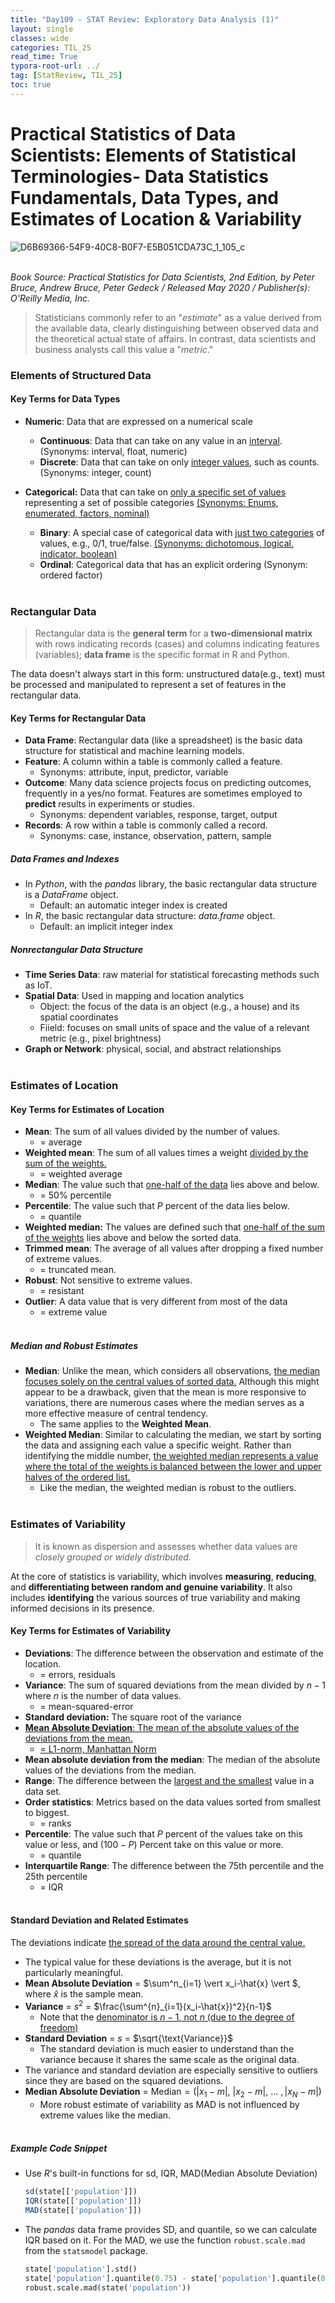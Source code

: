 ```yaml
---
title: "Day109 - STAT Review: Exploratory Data Analysis (1)"
layout: single
classes: wide
categories: TIL_25
read_time: True
typora-root-url: ../
tag: [StatReview, TIL_25]
toc: true 
---
```


# Practical Statistics of Data Scientists: Elements of Statistical Terminologies- Data Statistics Fundamentals, Data Types, and Estimates of Location & Variability

![D6B69366-54F9-40C8-B0F7-E5B051CDA73C_1_105_c](../../images/2025-01-25-TIL25_Day1/D6B69366-54F9-40C8-B0F7-E5B051CDA73C_1_105_c-7874336.jpeg)<br><br>

*Book Source: Practical Statistics for Data Scientists, 2nd Edition, by Peter Bruce, Andrew Bruce, Peter Gedeck / Released May 2020 / Publisher(s): O'Reilly Media, Inc.*

> Statisticians commonly refer to an "*estimate*" as a value derived from the available data, clearly distinguishing between observed data and the theoretical actual state of affairs. In contrast, data scientists and business analysts call this value a "*metric*." 

### Elements of Structured Data

#### **Key Terms for Data Types**

- **Numeric**: Data that are expressed on a numerical scale
  - **Continuous**: Data that can take on any value in an <u>interval</u>. (Synonyms: interval, float, numeric)
  - **Discrete**: Data that can take on only <u>integer values,</u> such as counts. (Synonyms: integer, count)

- **Categorical:** Data that can take on <u>only a specific set of values</u> representing a set of possible categories <u>(Synonyms: Enums, enumerated, factors, nominal)</u>
  - **Binary**: A special case of categorical data with <u>just two categories</u> of values, e.g., 0/1, true/false. <u>(Synonyms: dichotomous, logical, indicator, boolean)</u>
  - **Ordinal**: Categorical data that has an explicit ordering (Synonym: ordered factor)<br><br>

### Rectangular Data

> Rectangular data is the **general term** for a **two-dimensional matrix** with rows indicating records (cases) and columns indicating features (variables); **data frame** is the specific format in R and Python.

The data doesn't always start in this form: unstructured data(e.g., text) must be processed and manipulated to represent a set of features in the rectangular data.

#### Key Terms for Rectangular Data

- **Data Frame**: Rectangular data (like a spreadsheet) is the basic data structure for statistical and machine learning models.
- **Feature**: A column within a table is commonly called a feature.
  - Synonyms: attribute, input, predictor, variable
- **Outcome**: Many data science projects focus on predicting outcomes, frequently in a yes/no format. Features are sometimes employed to **predict** results in experiments or studies.
  - Synonyms: dependent variables, response, target, output
- **Records**: A row within a table is commonly called a record.
  - Synonyms: case, instance, observation, pattern, sample

##### Data Frames and Indexes

- In *Python*, with the *pandas* library, the basic rectangular data structure is a *DataFrame* object. 
  - Default: an automatic integer index is created
- In *R*, the basic rectangular data structure: *data.frame* object.
  - Default: an implicit integer index

##### Nonrectangular Data Structure

- **Time Series Data**: raw material for statistical forecasting methods such as IoT.
- **Spatial Data**: Used in mapping and location analytics 
  - Object: the focus of the data is an object (e.g., a house) and its spatial coordinates
  - Fiield: focuses on small units of space and the value of a relevant metric (e.g., pixel brightness)
- **Graph or Network**: physical, social, and abstract relationships<br><br>

### Estimates of Location

#### Key Terms for Estimates of Location

- **Mean**: The sum of all values divided by the number of values.
  - = average
- **Weighted mean**: The sum of all values times a weight <u>divided by the sum of the weights.</u>
  - = weighted average
- **Median**: The value such that <u>one-half of the data</u> lies above and below. 
  - = 50% percentile
- **Percentile**: The value such that $P$ percent of the data lies below.
  - = quantile
- **Weighted median:** The values are defined such that <u>one-half of the sum of the weights</u> lies above and below the sorted data.
- **Trimmed mean**: The average of all values after dropping a fixed number of extreme values.
  - = truncated mean.
- **Robust**: Not sensitive to extreme values.
  - = resistant
- **Outlier**: A data value that is very different from most of the data
  - = extreme value<br><br>



##### Median and Robust Estimates

- **Median**: Unlike the mean, which considers all observations, <u>the median focuses solely on the central values of sorted data.</u> Although this might appear to be a drawback, given that the mean is more responsive to variations, there are numerous cases where the median serves as a more effective measure of central tendency. 
  - The same applies to the **Weighted Mean**.
- **Weighted Median**: Similar to calculating the median, we start by sorting the data and assigning each value a specific weight. Rather than identifying the middle number, <u>the weighted median represents a value where the total of the weights is balanced between the lower and upper halves of the ordered list.</u> 
  - Like the median, the weighted median is robust to the outliers.<br><br>



### Estimates of Variability

> It is known as dispersion and assesses whether data values are *closely grouped or widely distributed.*

At the core of statistics is variability, which involves **measuring**, **reducing**, and **differentiating between random and genuine variability**. It also includes **identifying** the various sources of true variability and making informed decisions in its presence. 

#### Key Terms for Estimates of Variability

- **Deviations**: The difference between the observation and estimate of the location.
  - = errors, residuals
- **Variance**: The sum of squared deviations from the mean divided by $n-1$ where $n$ is the number of data values.
  - = mean-squared-error
- **Standard deviation:** The square root of the variance
- <u><b>Mean Absolute Deviation</b>: The mean of the absolute values of the deviations from the mean.</u>
  - <u>= L1-norm, Manhattan Norm</u>
- **Mean absolute deviation from the median**: The median of the absolute values of the deviations from the median.
- **Range**: The difference between the <u>largest and the smallest</u> value in a data set.
- **Order statistics**: Metrics based on the data values sorted from smallest to biggest.
  - = ranks 
- **Percentile**: The value such that $P$ percent of the values take on this value or less, and $(100-P)$ Percent take on this value or more.
  - = quantile
- **Interquartile Range**: The difference between the 75th percentile and the 25th percentile
  - = IQR<br><br>



#### Standard Deviation and Related Estimates

The deviations indicate <u>the spread of the data around the central value.</u> 

- The typical value for these deviations is the average, but it is not particularly meaningful.
- **Mean Absolute Deviation** = $\sum^n_{i=1} \vert x_i-\hat{x} \vert $, where $\hat{x}$ is the sample mean.
- **Variance** = $s^2$ = $\frac{\sum^{n}_{i=1}(x_i-\hat{x})^2}{n-1}$ 
  - Note that the <u>denominator is $n-1$, not $n$ (due to the degree of freedom)</u>
- **Standard Deviation** = $s$ = $\sqrt{\text{Variance}}$
  - The standard deviation is much easier to understand than the variance because it shares the same scale as the original data. 
- The variance and standard deviation are especially sensitive to outliers since they are based on the squared deviations.
- **Median Absolute Deviation** = $\text{Median} = ( \vert x_1-m \vert,\ \vert x_2-m \vert,\ \dots \ ,\vert x_N-m \vert)$
  - More robust estimate of variability as MAD is not influenced by extreme values like the median.<br><br>



##### Example Code Snippet

- Use *R*'s built-in functions for sd, IQR, MAD(Median Absolute Deviation)

  ```R
  sd(state[['population']])
  IQR(state[['population']])
  MAD(state[['population']])
  ```

- The *pandas* data frame provides SD, and quantile, so we can calculate IQR based on it. For the MAD, we use the function `robust.scale.mad` from the `statsmodel` package.

  ```python
  state['population'].std()
  state['population'].quantile(0.75) - state['population'].quantile(0.25)
  robust.scale.mad(state('population'))
  ```



<br><br>



